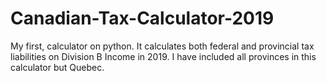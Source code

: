 # Canadian-Tax-Calculator-2019
My first, calculator on python. It calculates both federal and provincial tax liabilities on Division B Income in 2019.
I have included all provinces in this calculator but Quebec.
